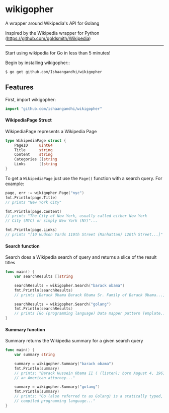 # wikigopher
A wrapper around Wikipedia's API for Golang

Inspired by the Wikipedia wrapper for Python (https://github.com/goldsmith/Wikipedia)

**********

Start using wikipedia for Go in less than 5 minutes!

Begin by installing wikigopher::

	$ go get github.com/Ishaangandhi/wikigopher

## Features
First, import wikigopher:

```go
import "github.com/ishaangandhi/wikigopher"
```

#### WikipediaPage Struct
WikipediaPage represents a Wikipedia Page

```Go
type WikipediaPage struct {
	PageID     uint64
	Title      string
	Content    string
	Categories []string
	Links      []string
}
```

To get a `WikipediaPage` just use the `Page()` function with a search query. For example:

```Go
page, err := wikigopher.Page("nyc")
fmt.Println(page.Title)
// prints "New York City"

fmt.Println(page.Content)
// prints "The City of New York, usually called either New York
// City (NYC) or simply New York (NY)"...

fmt.Println(page.Links)
// prints "[10 Hudson Yards 110th Street (Manhattan) 120th Street...]"

```

#### Search function
Search does a Wikipedia search of query and returns a slice of the result titles

```Go
func main() {
	var searchResults []string

	searchResults = wikigopher.Search("barack obama")
	fmt.Println(searchResults)
	// prints [Barack Obama Barack Obama Sr. Family of Barack Obama...]

	searchResults = wikigopher.Search("golang")
	fmt.Println(searchResults)
	// prints [Go (programming language) Data mapper pattern Template..]
}
```

#### Summary function
Summary returns the Wikipedia summary for a given search query

```Go
func main() {
	var summary string

	summary = wikigopher.Summary("barack obama")
	fmt.Println(summary)
	// prints: "Barack Hussein Obama II ( (listen); born August 4, 1961) is
	// an American attorney..."

	summary = wikigopher.Summary("golang")
	fmt.Println(summary)
	// prints: "Go (also referred to as Golang) is a statically typed,
	// compiled programming language..."
}
```
